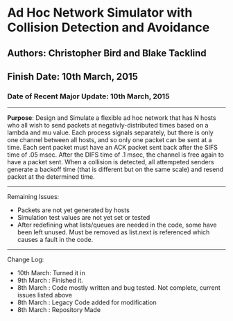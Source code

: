 # Ad Hoc Network Simulator with Collision Detection and Avoidance

## Authors: Christopher Bird and Blake Tacklind
## Finish Date: 10th March, 2015
### Date of Recent Major Update: 10th March, 2015

----

**Purpose**: Design and Simulate a flexible ad hoc network that has N hosts who all wish to send packets at negativly-distributed times based on a lambda and mu value. Each process signals separately, but there is only one channel between all hosts, and so only one packet can be sent at a time. Each sent packet must have an ACK packet sent back after the SIFS time of .05 msec. After the DIFS time of .1 msec, the channel is free again to have a packet sent. When a collision is detected, all attempeted senders generate a backoff time (that is different but on the same scale) and resend packet at the determined time.

----

Remaining Issues:
* Packets are not yet generated by hosts
* Simulation test values are not yet set or tested
* After redefining what lists/queues are needed in the code, some have been left unused. Must be removed as list.next is referenced which causes a fault in the code.

----

Change Log:
* 10th March: Turned it in
* 9th March : Finished it.
* 8th March : Code mostly written and bug tested. Not complete, current issues listed above
* 8th March : Legacy Code added for modification
* 8th March : Repository Made